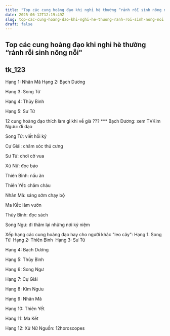 ```yaml
---
title: "Top các cung hoàng đạo khi nghỉ hè thường “rảnh rỗi sinh nông nỗi\""
date: 2025-06-12T12:19:49Z
slug: top-cac-cung-hoang-dao-khi-nghi-he-thuong-ranh-roi-sinh-nong-noi
draft: false
---
```


## Top các cung hoàng đạo khi nghỉ hè thường “rảnh rỗi sinh nông nỗi"

## tk_123

Hạng 1: Nhân Mã​
Hạng 2: Bạch Dương

Hạng 3: Song Tử

Hạng 4: Thủy Bình

Hạng 5: Sư Tử

 ​12 ​cung hoàng đạo​ thích làm gì khi về già ???​
***​
Bạch Dương: xem TV​
Kim Ngưu: đi dạo

Song Tử: viết hồi ký

Cự Giải: chăm sóc thú cưng

Sư Tử: chơi cờ vua

Xử Nữ: đọc báo

Thiên Bình: nấu ăn

Thiên Yết: chăm cháu

Nhân Mã: sáng sớm chạy bộ

Ma Kết: làm vườn

Thủy Bình: đọc sách

Song Ngư: đi thăm lại những nơi kỷ niệm

 ​Xếp hạng các cung hoàng đạo hay cho người khác "leo cây":​
Hạng 1: Song Tử ​
Hạng 2: Thiên Bình ​
Hạng 3: Sư Tử 

Hạng 4: Bạch Dương 

Hạng 5: Thủy Bình 

Hạng 6: Song Ngư

Hạng 7: Cự Giải 

Hạng 8: Kim Ngưu

Hạng 9: Nhân Mã

Hạng 10: Thiên Yết

Hạng 11: Ma Kết

Hạng 12: Xử Nữ
Nguồn:  12horoscopes​